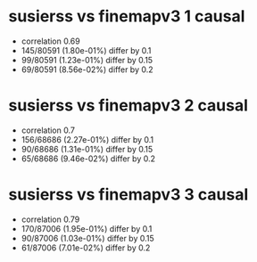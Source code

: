 # susierss vs finemapv3  1 causal

- correlation 0.69
- 145/80591 (1.80e-01%) differ by 0.1
- 99/80591 (1.23e-01%) differ by 0.15
- 69/80591 (8.56e-02%) differ by 0.2


# susierss vs finemapv3  2 causal

- correlation 0.7
- 156/68686 (2.27e-01%) differ by 0.1
- 90/68686 (1.31e-01%) differ by 0.15
- 65/68686 (9.46e-02%) differ by 0.2


# susierss vs finemapv3  3 causal

- correlation 0.79
- 170/87006 (1.95e-01%) differ by 0.1
- 90/87006 (1.03e-01%) differ by 0.15
- 61/87006 (7.01e-02%) differ by 0.2


